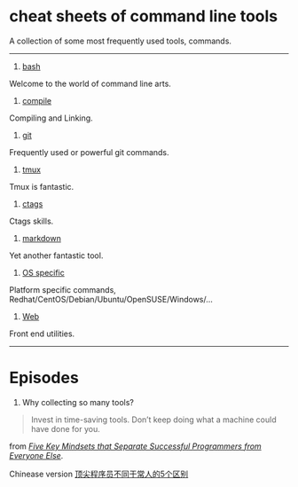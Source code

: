 cheat sheets of command line tools
===================================

A collection of some most frequently used tools, commands.

--------------

1. [bash](bash/)

  Welcome to the world of command line arts.

1. [compile](compile/)

  Compiling and Linking.

1. [git](git/)

  Frequently used or powerful git commands.

1. [tmux](tmux.md)

  Tmux is fantastic.

1. [ctags](ctags.md)

  Ctags skills.

1. [markdown](markdown.md)

  Yet another fantastic tool.

1. [OS specific](os-specific/)

  Platform specific commands, Redhat/CentOS/Debian/Ubuntu/OpenSUSE/Windows/...

1. [Web](web/)

  Front end utilities.


---------

# Episodes

1. Why collecting so many tools?

  > Invest in time-saving tools.
  > Don’t keep doing what a machine could have done for you.

  from [*Five Key Mindsets that Separate Successful Programmers from Everyone Else*](http://www.theeffectiveengineer.com/blog/five-key-skills-of-successful-programmers#rd).

  Chinease version [顶尖程序员不同于常人的5个区别](http://www.jianshu.com/p/05de8f667eea)
